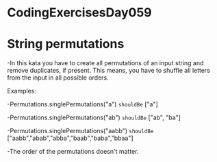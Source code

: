 # CodingExercisesDay059
# String permutations
-In this kata you have to create all permutations of an input string and remove duplicates, if present. This means, you have to shuffle all letters from the input in all possible orders.

Examples:

-Permutations.singlePermutations("a") `shouldBe` ["a"]

-Permutations.singlePermutations("ab") `shouldBe` ["ab", "ba"]

-Permutations.singlePermutations("aabb") `shouldBe` ["aabb","abab","abba","baab","baba","bbaa"]

-The order of the permutations doesn't matter.
